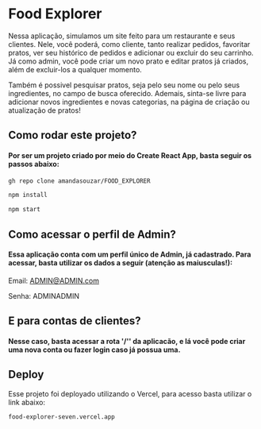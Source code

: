 
# Food Explorer

Nessa aplicação, simulamos um site feito para um restaurante e seus clientes. Nele, você poderá, como cliente, tanto realizar pedidos, favoritar pratos, ver seu histórico de pedidos e adicionar ou excluir do seu carrinho. Já como admin, você pode criar um novo prato e editar pratos já criados, além de excluir-los a qualquer momento. 

Também é possivel pesquisar pratos, seja pelo seu nome ou pelo seus ingredientes, no campo de busca oferecido. Ademais, sinta-se livre para adicionar novos ingredientes e novas categorias, na página de criação ou atualização de pratos!


## Como rodar este projeto?

#### Por ser um projeto criado por meio do Create React App, basta seguir os passos abaixo: 

```bash
gh repo clone amandasouzar/FOOD_EXPLORER
```

```bash
npm install
```

```bash
npm start
```

## Como acessar o perfil de Admin?

#### Essa aplicação conta com um perfil único de Admin, já cadastrado. Para acessar, basta utilizar os dados a seguir (atenção as maiusculas!): 
Email: ADMIN@ADMIN.com

Senha: ADMINADMIN

## E para contas de clientes?

#### Nesse caso, basta acessar a rota '/'' da aplicacão, e lá você pode criar uma nova conta ou fazer login caso já possua uma. 




## Deploy

Esse projeto foi deployado utilizando o Vercel, para acesso basta utilizar o link abaixo:

```bash
food-explorer-seven.vercel.app
```

